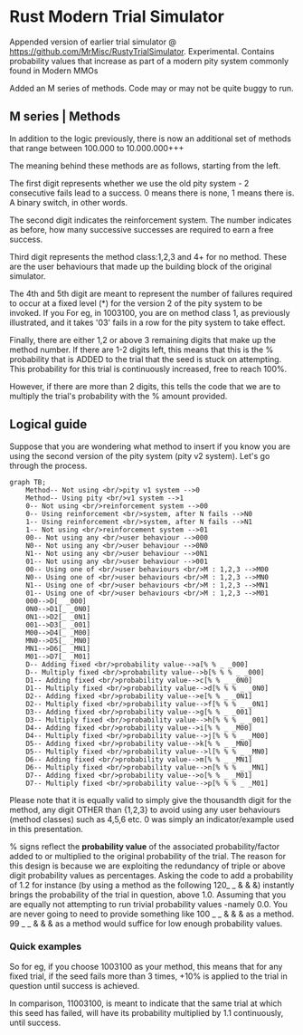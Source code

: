 # Rust Modern Trial Simulator
 Appended version of earlier trial simulator @ https://github.com/MrMisc/RustyTrialSimulator. Experimental. Contains probability values that increase as part of a modern pity system commonly found in Modern MMOs


Added an M series of methods. Code may or may not be quite buggy to run. 


## M series | Methods

In addition to the logic previously, there is now an additional set of methods that range between 100.000 to 10.000.000+++

The meaning behind these methods are as follows, starting from the left.

The first digit represents whether we use the old pity system - 2 consecutive fails lead to a success. 0 means there is none, 1 means there is. A binary switch, in other words.

The second digit indicates the reinforcement system. The number indicates as before, how many successive successes are required to earn a free success. 

Third digit represents the method class:1,2,3 and 4+ for no method. These are the user behaviours that made up the building block of the original simulator.

The 4th and 5th digit are meant to represent the number of failures required to occur at a fixed level (*) for the version 2 of the pity system to be invoked. If you For eg, in 1003100, you are on method class 1, as previously illustrated, and it takes '03' fails in a row for the pity system to take effect.

Finally, there are either 1,2 or above 3 remaining digits that make up the method number. If there are 1-2 digits left, this means that this is the % probability that is ADDED to the trial that the seed is stuck on attempting. This probability for this trial is continuously increased, free to reach 100%. 

However, if there are more than 2 digits, this tells the code that we are to multiply the trial's probability with the % amount provided.


## Logical guide

Suppose that you are wondering what method to insert if you know you are using the second version of the pity system (pity v2 system). Let's go through the process.

```mermaid
graph TB;
    Method-- Not using <br/>pity v1 system -->0
    Method-- Using pity <br/>v1 system -->1
    0-- Not using <br/>reinforcement system -->00
    0-- Using reinforcement <br/>system, after N fails -->N0
    1-- Using reinforcement <br/>system, after N fails -->N1
    1-- Not using <br/>reinforcement system -->01
    00-- Not using any <br/>user behaviour -->000
    N0-- Not using any <br/>user behaviour -->0N0
    N1-- Not using any <br/>user behaviour -->0N1
    01-- Not using any <br/>user behaviour -->001
    00-- Using one of <br/>user behaviours <br/>M : 1,2,3 -->M00
    N0-- Using one of <br/>user behaviours <br/>M : 1,2,3 -->MN0
    N1-- Using one of <br/>user behaviours <br/>M : 1,2,3 -->MN1
    01-- Using one of <br/>user behaviours <br/>M : 1,2,3 -->M01    
    000-->D[_ _000]
    0N0-->D1[_ _0N0]
    0N1-->D2[_ _0N1]
    001-->D3[_ _001]
    M00-->D4[_ _M00]
    MN0-->D5[_ _MN0]
    MN1-->D6[_ _MN1]
    M01-->D7[_ _M01]
    D-- Adding fixed <br/>probability value-->a[% % _ _000]
    D-- Multiply fixed <br/>probability value-->b[% % % _ _000]
    D1-- Adding fixed <br/>probability value-->c[% % _ _0N0]
    D1-- Multiply fixed <br/>probability value-->d[% % % _ _0N0]    
    D2-- Adding fixed <br/>probability value-->e[% % _ _0N1]
    D2-- Multiply fixed <br/>probability value-->f[% % % _ _0N1]    
    D3-- Adding fixed <br/>probability value-->g[% % _ _001]
    D3-- Multiply fixed <br/>probability value-->h[% % % _ _001]   
    D4-- Adding fixed <br/>probability value-->i[% % _ _M00]
    D4-- Multiply fixed <br/>probability value-->j[% % % _ _M00]   
    D5-- Adding fixed <br/>probability value-->k[% % _ _MN0]
    D5-- Multiply fixed <br/>probability value-->l[% % % _ _MN0]    
    D6-- Adding fixed <br/>probability value-->m[% % _ _MN1]
    D6-- Multiply fixed <br/>probability value-->n[% % % _ _MN1]        
    D7-- Adding fixed <br/>probability value-->o[% % _ _M01]
    D7-- Multiply fixed <br/>probability value-->p[% % % _ _M01]        
```



Please note that it is equally valid to simply give the thousandth digit for the method, any digit OTHER than {1,2,3} to avoid using any user behaviours (method classes) such as 4,5,6 etc. 0 was simply an indicator/example used in this presentation.

% signs reflect the **probability value** of the associated probability/factor added to or multiplied to the original probability of the trial. The reason for this design is because we are exploiting the redundancy of triple or above digit probability values as percentages.  Asking the code to add a probability of 1.2 for instance (by using a method as the following 120_ _ & & &) instantly brings the probability of the trial in question, above 1.0. Assuming that you are equally not attempting to run trivial probability values -namely 0.0. You are never going to need to provide something like 100 _ _ & & & as a method. 99 _ _ & & & as a method would suffice for low enough probability values.



### Quick examples

So for eg, if you choose 1003100 as your method, this means that for any fixed trial, if the seed fails more than 3 times, +10% is applied to the trial in question until success is achieved.

In comparison, 11003100, is meant to indicate that the same trial at which this seed has failed, will have its probability multiplied by 1.1 continuously, until success.






